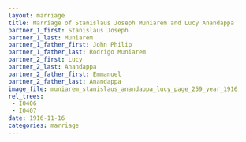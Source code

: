 ```yaml
---
layout: marriage
title: Marriage of Stanislaus Joseph Muniarem and Lucy Anandappa
partner_1_first: Stanislaus Joseph
partner_1_last: Muniarem
partner_1_father_first: John Philip
partner_1_father_last: Rodrigo Muniarem
partner_2_first: Lucy
partner_2_last: Anandappa
partner_2_father_first: Emmanuel
partner_2_father_last: Anandappa
image_file: muniarem_stanislaus_anandappa_lucy_page_259_year_1916
rel_trees:
 - I0406
 - I0407
date: 1916-11-16
categories: marriage
---
```


